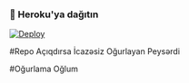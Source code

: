 ### 🚀 Heroku'ya dağıtın
[![Deploy](https://www.herokucdn.com/deploy/button.svg)](https://heroku.com/deploy?template=https://github.com/Hesenovhuseyn/GroupTaggerBot)

#Repo Açıqdırsa İcazəsiz Oğurlayan Peysərdi



#Oğurlama Oğlum